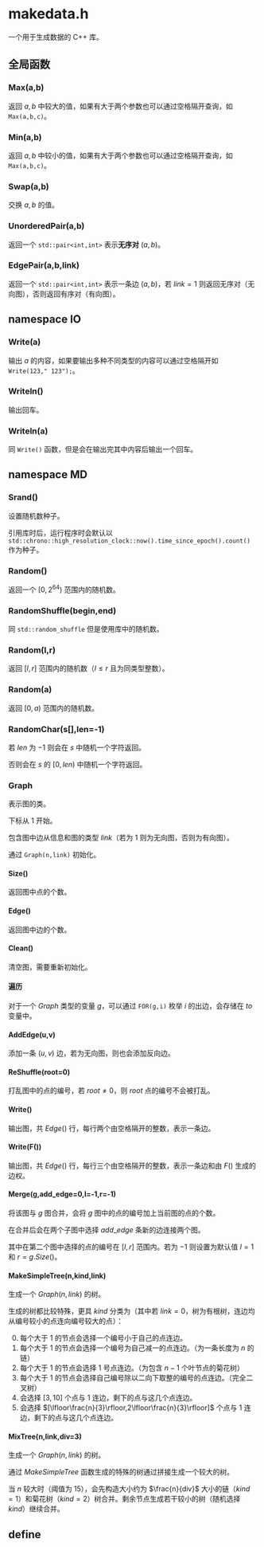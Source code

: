 # makedata.h

一个用于生成数据的 C++ 库。

## 全局函数

### Max(a,b)

返回 $a,b$ 中较大的值，如果有大于两个参数也可以通过空格隔开查询，如 `Max(a,b,c)`。

### Min(a,b)

返回 $a,b$ 中较小的值，如果有大于两个参数也可以通过空格隔开查询，如 `Max(a,b,c)`。

### Swap(a,b)

交换 $a,b$ 的值。

### UnorderedPair(a,b)

返回一个 `std::pair<int,int>` 表示**无序对** $(a,b)$。

### EdgePair(a,b,link)

返回一个 `std::pair<int,int>` 表示一条边 $(a,b)$，若 $link=1$ 则返回无序对（无向图），否则返回有序对（有向图）。 

## namespace IO

### Write(a)

输出 $a$ 的内容，如果要输出多种不同类型的内容可以通过空格隔开如 `Write(123," 123");`。

### Writeln()

输出回车。

### Writeln(a)

同 `Write()` 函数，但是会在输出完其中内容后输出一个回车。

## namespace MD

### Srand()

设置随机数种子。

引用库时后，运行程序时会默认以 `std::chrono::high_resolution_clock::now().time_since_epoch().count()` 作为种子。

### Random()

返回一个 $[0,2^{64})$ 范围内的随机数。

### RandomShuffle(begin,end)

同 `std::random_shuffle` 但是使用库中的随机数。

### Random(l,r)

返回 $[l,r]$ 范围内的随机数（$l\leq r$ 且为同类型整数）。

### Random(a)

返回 $[0,a)$ 范围内的随机数。

### RandomChar(s[],len=-1)

若 $len$ 为 $-1$ 则会在 $s$ 中随机一个字符返回。

否则会在 $s$ 的 $[0,len)$ 中随机一个字符返回。

### Graph

表示图的类。

下标从 $1$ 开始。

包含图中边从信息和图的类型 $link$（若为 $1$ 则为无向图，否则为有向图）。

通过 `Graph(n,link)` 初始化。

#### Size()

返回图中点的个数。

#### Edge()

返回图中边的个数。

#### Clean()

清空图，需要重新初始化。

#### 遍历

对于一个 $Graph$ 类型的变量 $g$，可以通过 `FOR(g,i)` 枚举 $i$ 的出边，会存储在 $to$ 变量中。

#### AddEdge(u,v)

添加一条 $(u,v)$ 边，若为无向图，则也会添加反向边。

#### ReShuffle(root=0)

打乱图中的点的编号，若 $root\not=0$，则 $root$ 点的编号不会被打乱。

#### Write()

输出图，共 $Edge()$ 行，每行两个由空格隔开的整数，表示一条边。

#### Write(F())

输出图，共 $Edge()$ 行，每行三个由空格隔开的整数，表示一条边和由 $F()$ 生成的边权。

#### Merge(g,add_edge=0,l=-1,r=-1)

将该图与 $g$ 图合并，会将 $g$ 图中的点的编号加上当前图的点的个数。

在合并后会在两个子图中选择 $add\_edge$ 条新的边连接两个图。

其中在第二个图中选择的点的编号在 $[l,r]$ 范围内。若为 $-1$ 则设置为默认值 $l=1$ 和 $r=g.Size()$。

#### MakeSimpleTree(n,kind,link)

生成一个 $Graph(n,link)$ 的树。

生成的树都比较特殊，更具 $kind$ 分类为（其中若 $link=0$，树为有根树，连边均从编号较小的点连向编号较大的点）：

0. 每个大于 $1$ 的节点会选择一个编号小于自己的点连边。
1. 每个大于 $1$ 的节点会选择一个编号为自己减一的点连边。（为一条长度为 $n$ 的链）
2. 每个大于 $1$ 的节点会选择 $1$ 号点连边。（为包含 $n-1$ 个叶节点的菊花树）
3. 每个大于 $1$ 的节点会选择自己编号除以二向下取整的编号的点连边。（完全二叉树）
4. 会选择 $[3,10]$ 个点与 $1$ 连边，剩下的点与这几个点连边。
5. 会选择 $[\lfloor\frac{n}{3}\rfloor,2\lfloor\frac{n}{3}\rfloor]$ 个点与 $1$ 连边，剩下的点与这几个点连边。

#### MixTree(n,link,div=3)

生成一个 $Graph(n,link)$ 的树。

通过 $MakeSimpleTree$ 函数生成的特殊的树通过拼接生成一个较大的树。

当 $n$ 较大时（阈值为 $15$），会先构造大小约为 $\frac{n}{div}$ 大小的链（$kind=1$）和菊花树（$kind=2$）树合并。剩余节点生成若干较小的树（随机选择 $kind$）继续合并。

## define
